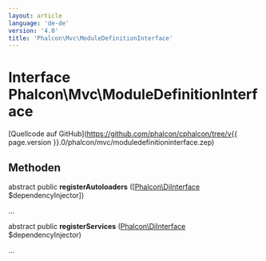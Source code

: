 ```yaml
---
layout: article
language: 'de-de'
version: '4.0'
title: 'Phalcon\Mvc\ModuleDefinitionInterface'
---
```

# Interface **Phalcon\Mvc\ModuleDefinitionInterface**

[Quellcode auf GitHub](https://github.com/phalcon/cphalcon/tree/v{{ page.version }}.0/phalcon/mvc/moduledefinitioninterface.zep)

## Methoden

abstract public **registerAutoloaders** ([[Phalcon\DiInterface](Phalcon_DiInterface) $dependencyInjector])

...

abstract public **registerServices** ([Phalcon\DiInterface](Phalcon_DiInterface) $dependencyInjector)

...